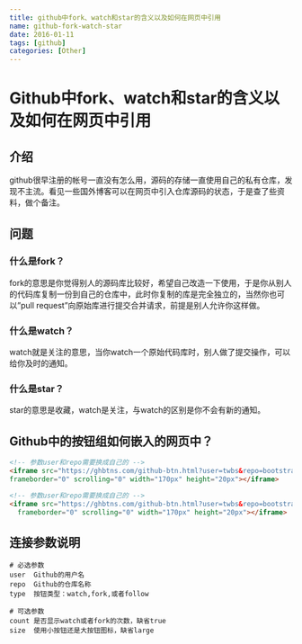 ```yaml
---
title: github中fork、watch和star的含义以及如何在网页中引用
name: github-fork-watch-star
date: 2016-01-11
tags: [github]
categories: [Other]
---
```


# Github中fork、watch和star的含义以及如何在网页中引用

## 介绍

github很早注册的帐号一直没有怎么用，源码的存储一直使用自己的私有仓库，发现不主流。看见一些国外博客可以在网页中引入仓库源码的状态，于是查了些资料，做个备注。

## 问题

### 什么是fork？

fork的意思是你觉得别人的源码库比较好，希望自己改造一下使用，于是你从别人的代码库复制一份到自己的仓库中，此时你复制的库是完全独立的，当然你也可以”pull request”向原始库进行提交合并请求，前提是别人允许你这样做。

### 什么是watch？

watch就是关注的意思，当你watch一个原始代码库时，别人做了提交操作，可以给你及时的通知。

### 什么是star？

star的意思是收藏，watch是关注，与watch的区别是你不会有新的通知。

## Github中的按钮组如何嵌入的网页中？

```html
<!-- 参数user和repo需要换成自己的 -->
<iframe src="https://ghbtns.com/github-btn.html?user=twbs&repo=bootstrap&type=fork&count=true"
frameborder="0" scrolling="0" width="170px" height="20px"></iframe>
```

```html
<!-- 参数user和repo需要换成自己的 -->
<iframe src="https://ghbtns.com/github-btn.html?user=twbs&repo=bootstrap&type=watch&count=true&v=2"
  frameborder="0" scrolling="0" width="170px" height="20px"></iframe>
```

## 连接参数说明

```
# 必选参数
user  Github的用户名
repo  Github的仓库名称
type  按钮类型：watch,fork,或者follow

# 可选参数
count 是否显示watch或者fork的次数，缺省true
size  使用小按钮还是大按钮图标，缺省large
```